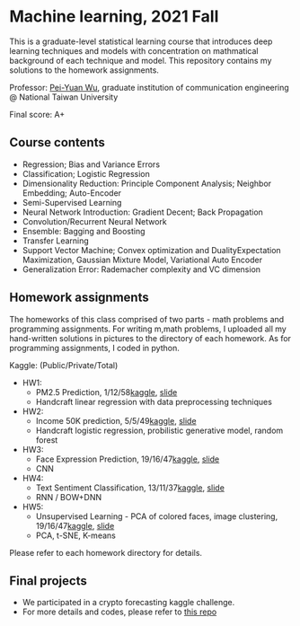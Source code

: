 # Machine learning, 2021 Fall

This is a graduate-level statistical learning course that introduces deep learning techniques and models with concentration on mathmatical background of each technique and model. This repository contains my solutions to the homework assignments.

Professor: [Pei-Yuan Wu](http://www.ee.ntu.edu.tw/profile1.php?id=1060803), graduate institution of communication engineering @ National Taiwan University

Final score: A+

## Course contents
- Regression; Bias and Variance Errors
- Classification; Logistic Regression
-  Dimensionality Reduction: Principle Component Analysis; Neighbor Embedding; Auto-Encoder
-  Semi-Supervised Learning
-  Neural Network Introduction: Gradient Decent; Back Propagation
-  Convolution/Recurrent Neural Network
-  Ensemble: Bagging and Boosting
-  Transfer Learning
-  Support Vector Machine; Convex optimization and DualityExpectation Maximization, Gaussian Mixture Model, Variational Auto Encoder
-  Generalization Error: Rademacher complexity and VC dimension 

## Homework assignments

The homeworks of this class comprised of two parts - math problems and programming assignments. For writing m,math problems, I uploaded all my hand-written solutions in pictures to the directory of each homework. As for programming assignments, I coded in python.

Kaggle: (Public/Private/Total)

- HW1: 
  - PM2.5 Prediction, 1/12/58[kaggle](https://www.kaggle.com/competitions/ntueeml2021fallhw1), [slide](https://docs.google.com/presentation/d/1XyeZkjYJC3ERQ1VzUfbzu3UdpEwav1FR/edit#slide=id.p8)
  - Handcraft linear regression with data preprocessing techniques
- HW2: 
  - Income 50K prediction, 5/5/49[kaggle](https://www.kaggle.com/competitions/ml-2021fall-hw2), [slide](https://docs.google.com/presentation/d/1GoDUDGcJyKm6hFjGACtsk2WW85ZTFUOO/edit)
  - Handcraft logistic regression, probilistic generative model, random forest
- HW3: 
  - Face Expression Prediction, 19/16/47[kaggle](https://www.kaggle.com/competitions/ml-2021fall-hw3/overview), [slide](https://docs.google.com/presentation/d/10CcyjvssSeIxJMpHHcRhuCOQ930EXL0d/edit#slide=id.p1)
  - CNN
- HW4: 
  - Text Sentiment Classification, 13/11/37[kaggle](https://www.kaggle.com/c/ml-2021fall-hw4), [slide](https://docs.google.com/presentation/d/1zXLUlyf_4lgr-AnRntUAN9kFEqri1OWujdycv9f_Qx4/edit#slide=id.gfa6ac69836_0_6)
  - RNN / BOW+DNN
- HW5: 
  - Unsupervised Learning - PCA of colored faces, image clustering, 19/16/47[kaggle](https://www.kaggle.com/competitions/ml-2021fall-hw3/overview), [slide](https://docs.google.com/presentation/d/1m9ftjCGXgRxvgtdWkhUPW3toGsOcUKdOpUzhnEwdkhI/edit#slide=id.g106a70c3997_0_162)
  - PCA, t-SNE, K-means 

Please refer to each homework directory for details.

## Final projects 
- We participated in a crypto forecasting kaggle challenge.
- For more details and codes, please refer to [this repo](https://github.com/shengyenlin/Machine-learning-EEML-Final-2021-Fall)